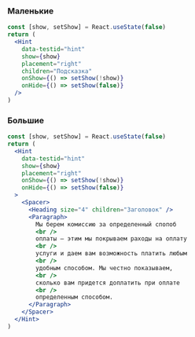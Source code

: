 ### Маленькие

```jsx {"id":"small","actions":[{"action":"click","selector":"svg","wait":300,"preview":"[role=tooltip]"}]}
const [show, setShow] = React.useState(false)
return (
  <Hint
    data-testid="hint"
    show={show}
    placement="right"
    children="Подсказка"
    onShow={() => setShow(!show)}
    onHide={() => setShow(false)}
  />
)
```

### Большие

```jsx {"id":"large","actions":[{"action":"click","selector":"svg","wait":300,"preview":"[role=tooltip]"}]}
const [show, setShow] = React.useState(false)
return (
  <Hint
    data-testid="hint"
    show={show}
    placement="right"
    onShow={() => setShow(!show)}
    onHide={() => setShow(false)}
  >
    <Spacer>
      <Heading size="4" children="Заголовок" />
      <Paragraph>
        Мы берем комиссию за определенный спопоб
        <br />
        оплаты — этим мы покрываем раходы на оплату
        <br />
        услуги и даем вам возможность платить любым
        <br />
        удобным способом. Мы честно показываем,
        <br />
        сколько вам придется доплатить при оплате
        <br />
        определенным способом.
      </Paragraph>
    </Spacer>
  </Hint>
)
```
